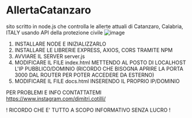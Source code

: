 # AllertaCatanzaro
sito scritto in node.js che controlla le allerte attuali di Catanzaro, Calabria, ITALY usando API della protezione civile
![image](https://github.com/ImDimii/AllertaCatanzaro/assets/95036781/3da33000-518c-49bd-9d17-8535c942413f)




1) INSTALLARE NODE E INIZIALIZZARLO
2) INSTALLARE LE LIBRERIE EXPRESS, AXIOS, CORS TRAMITE NPM
3) AVVIARE IL SERVER server.js
4) MODIFICARE IL FILE index.html METTENDO AL POSTO DI LOCALHOST L'IP PUBBLICO/DOMINIO (RICORDO CHE BISOGNA APRIRE LA PORTA 3000 DAL ROUTER PER POTER ACCEDERE DA ESTERNO)
5) MODIFICARE IL FILE docs.html INSERENDO IL PROPRIO IP/DOMINIO


PER PROBLEMI E INFO CONTATTATEMI https://www.instagram.com/dimitri.cotilli/

! RICORDO CHE E' TUTTO A SCOPO INFORMATIVO SENZA LUCRO !

